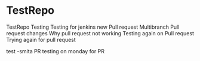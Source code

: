 # TestRepo
TestRepo Testing
Testing for jenkins new Pull request
Multibranch Pull request changes
Why pull request not working
Testing again on Pull request
Trying again for pull request

test -smita PR
testing on monday for PR
